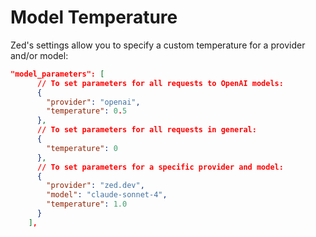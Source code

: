 # Model Temperature

Zed's settings allow you to specify a custom temperature for a provider and/or model:

```json
"model_parameters": [
      // To set parameters for all requests to OpenAI models:
      {
        "provider": "openai",
        "temperature": 0.5
      },
      // To set parameters for all requests in general:
      {
        "temperature": 0
      },
      // To set parameters for a specific provider and model:
      {
        "provider": "zed.dev",
        "model": "claude-sonnet-4",
        "temperature": 1.0
      }
    ],
```
